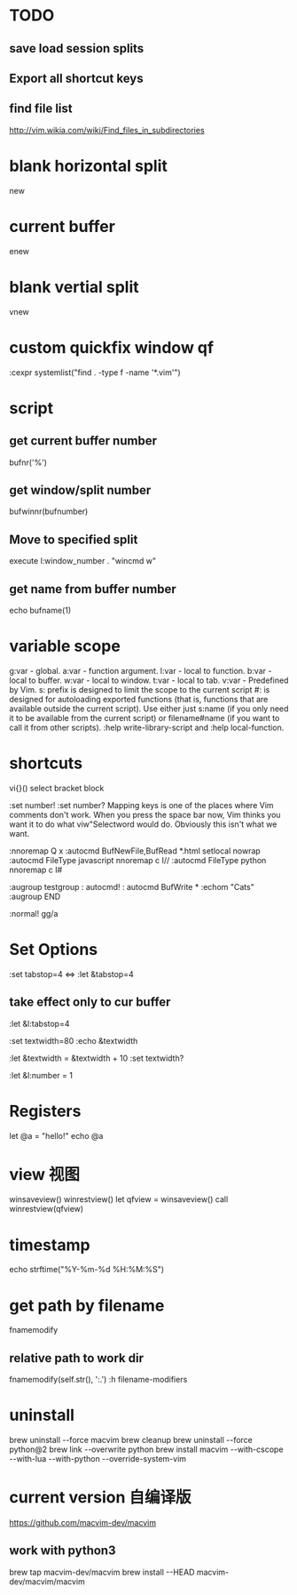 # TODO
## save load session splits
## Export all shortcut keys
## find file list
http://vim.wikia.com/wiki/Find_files_in_subdirectories

# blank horizontal split
new
# current buffer
enew
# blank vertial split
vnew
# custom quickfix window qf
:cexpr systemlist("find . -type f -name '*.vim'")

# script
## get current buffer number
bufnr('%')
## get window/split number
bufwinnr(bufnumber)
## Move to specified split
execute l:window_number . "wincmd w"
## get name from buffer number
echo bufname(1)

# variable scope
g:var - global.
a:var - function argument.
l:var - local to function.
b:var - local to buffer.
w:var - local to window.
t:var - local to tab.
v:var - Predefined by Vim.
s: prefix is designed to limit the scope to the current script
\#: is designed for autoloading exported functions (that is, functions that are available outside the current script).
Use either just s:name (if you only need it to be available from the current script) or filename#name (if you want to call it from other scripts).
:help write-library-script and :help local-function.

# shortcuts
vi{}() select bracket block


:set number!
:set number?
Mapping keys is one of the places where Vim comments don't work.
When you press the space bar now, Vim thinks you want it to do what viw<space>"<space>Select<space>word would do. Obviously this isn't what we want.

:nnoremap <buffer> Q x
:autocmd BufNewFile,BufRead *.html setlocal nowrap
:autocmd FileType javascript nnoremap <buffer> <localleader>c I//<esc>
:autocmd FileType python     nnoremap <buffer> <localleader>c I#<esc>

:augroup testgroup
:    autocmd!
:    autocmd BufWrite * :echom "Cats"
:augroup END

:normal! gg/a<cr>

# Set Options
:set tabstop=4 <=> :let &tabstop=4
## take effect only to cur buffer
:let &l:tabstop=4

:set textwidth=80
:echo &textwidth

:let &textwidth = &textwidth + 10
:set textwidth?

:let &l:number = 1

# Registers
let @a = "hello!"
echo @a

# view 视图
winsaveview() winrestview()
let qfview = winsaveview()
call winrestview(qfview)

# timestamp
echo strftime("%Y-%m-%d %H:%M:%S")

# get path by filename
fnamemodify
## relative path to work dir
fnamemodify(self.str(), ':.')
:h filename-modifiers

# uninstall
brew uninstall --force macvim
brew cleanup
brew uninstall --force python@2
brew link --overwrite python
brew install macvim --with-cscope --with-lua --with-python --override-system-vim

# current version 自编译版
https://github.com/macvim-dev/macvim
## work with python3
brew tap macvim-dev/macvim
brew install --HEAD macvim-dev/macvim/macvim

